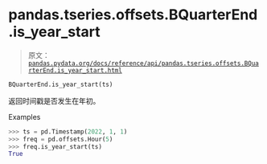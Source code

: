 # pandas.tseries.offsets.BQuarterEnd.is_year_start

> 原文：[`pandas.pydata.org/docs/reference/api/pandas.tseries.offsets.BQuarterEnd.is_year_start.html`](https://pandas.pydata.org/docs/reference/api/pandas.tseries.offsets.BQuarterEnd.is_year_start.html)

```py
BQuarterEnd.is_year_start(ts)
```

返回时间戳是否发生在年初。

Examples

```py
>>> ts = pd.Timestamp(2022, 1, 1)
>>> freq = pd.offsets.Hour(5)
>>> freq.is_year_start(ts)
True 
```
